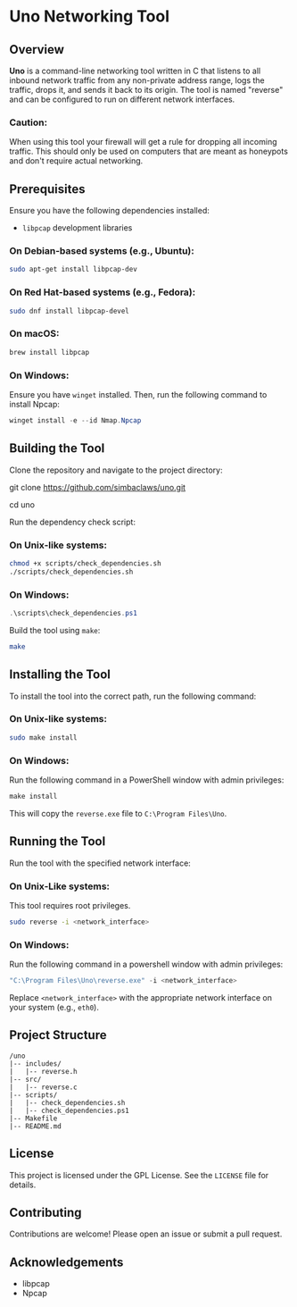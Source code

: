 # Uno Networking Tool

## Overview

**Uno** is a command-line networking tool written in C that listens to all inbound network traffic from any non-private address range, logs the traffic, drops it, and sends it back to its origin. The tool is named "reverse" and can be configured to run on different network interfaces.

### Caution:
When using this tool your firewall will get a rule for dropping all incoming traffic. This should only be used on computers that are meant as honeypots and don't require actual networking.

## Prerequisites

Ensure you have the following dependencies installed:

- `libpcap` development libraries

### On Debian-based systems (e.g., Ubuntu):
```bash
sudo apt-get install libpcap-dev
```
### On Red Hat-based systems (e.g., Fedora):
```bash
sudo dnf install libpcap-devel
```
### On macOS:
```bash
brew install libpcap
```
### On Windows:
Ensure you have `winget` installed. Then, run the following command to install Npcap:
```powershell
winget install -e --id Nmap.Npcap
```
## Building the Tool

Clone the repository and navigate to the project directory:

git clone https://github.com/simbaclaws/uno.git

cd uno

Run the dependency check script:

### On Unix-like systems:
```bash
chmod +x scripts/check_dependencies.sh
./scripts/check_dependencies.sh
```
### On Windows:
```powershell
.\scripts\check_dependencies.ps1
```
Build the tool using `make`:
```bash
make
```
## Installing the Tool

To install the tool into the correct path, run the following command:

### On Unix-like systems:
```bash
sudo make install
```
### On Windows:

Run the following command in a PowerShell window with admin privileges:
```powershell
make install
```

This will copy the `reverse.exe` file to `C:\Program Files\Uno`.


## Running the Tool

Run the tool with the specified network interface:

### On Unix-Like systems:

This tool requires root privileges.
```bash
sudo reverse -i <network_interface>
```

### On Windows:

Run the following command in a powershell window with admin privileges:

```powershell
"C:\Program Files\Uno\reverse.exe" -i <network_interface>
```

Replace `<network_interface>` with the appropriate network interface on your system (e.g., `eth0`).

## Project Structure
```
/uno
|-- includes/
|   |-- reverse.h
|-- src/
|   |-- reverse.c
|-- scripts/
|   |-- check_dependencies.sh
|   |-- check_dependencies.ps1
|-- Makefile
|-- README.md
```
## License

This project is licensed under the GPL License. See the `LICENSE` file for details.

## Contributing

Contributions are welcome! Please open an issue or submit a pull request.

## Acknowledgements

- libpcap
- Npcap

